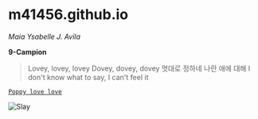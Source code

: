 # m41456.github.io
*Maia Ysabelle J. Avila*

**9-Campion**

> Lovey, lovey, lovey
Dovey, dovey, dovey
멋대로 정하네 나란 애에 대해
I don't know what to say, I can't feel it


[`Poppy love love`](https://www.youtube.com/watch?v=YkZvwVf7F9k)

![Slay](https://static01.nyt.com/images/2018/06/19/science/08BEES/08BEES-facebookJumbo.jpg?year=2018&h=550&w=1050&s=7cd6f137f4bb566ac7214d1fe35818d8e173d412c531009b3a96028abd1445ed&k=ZQJBKqZ0VN)
